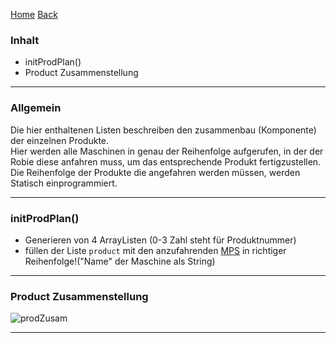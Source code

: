 [Home](home) [Back](WikiSolidus)


### Inhalt ###
- initProdPlan()
- Product Zusammenstellung


----------
### Allgemein ###

Die hier enthaltenen Listen beschreiben den zusammenbau (Komponente) der einzelnen Produkte.  
Hier werden alle Maschinen in genau der Reihenfolge aufgerufen, in der der Robie diese anfahren muss, um das entsprechende Produkt fertigzustellen.  
Die Reihenfolge der Produkte die angefahren werden müssen, werden Statisch einprogrammiert.



----------

### initProdPlan() ###

- Generieren von 4 ArrayListen (0-3 Zahl steht für Produktnummer)
- füllen der Liste `product` mit den anzufahrenden [MPS](Machine) in richtiger Reihenfolge!("Name"  der Maschine als String)


----------
 
### Product Zusammenstellung ###

![prodZusam](https://gitlab.com/solidus/hefei/uploads/f35f83aa328b709d14a0a66c589dc677/prodZusam.PNG)


----------
